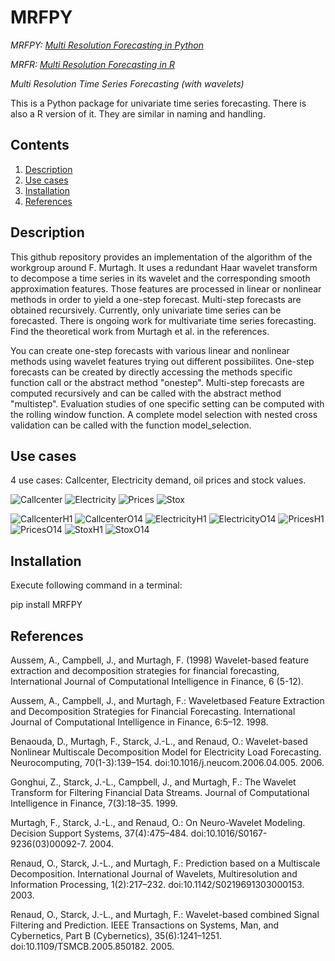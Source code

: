 # MRFPY
*MRFPY: [Multi Resolution Forecasting in Python](https://github.com/Quirinms/MRFPY)*

*MRFR: [Multi Resolution Forecasting in R](https://github.com/Quirinms/MRFR)*

*Multi Resolution Time Series Forecasting (with wavelets)*

This is a Python package for univariate time series forecasting.
There is also a R version of it.
They are similar in naming and handling.

## Contents

1. [Description](#description)
2. [Use cases](#use-cases)
3. [Installation](#installation)
4. [References](#references)


## Description

This github repository provides an implementation of the algorithm of the workgroup around F. Murtagh.
It uses a redundant Haar wavelet transform to decompose a time series in its wavelet and the corresponding smooth approximation features.
Those features are processed in linear or nonlinear methods in order to yield a one-step forecast.
Multi-step forecasts are obtained recursively.
Currently, only univariate time series can be forecasted.
There is ongoing work for multivariate time series forecasting.
Find the theoretical work from Murtagh et al. in the references.

You can create one-step forecasts with various linear and nonlinear methods using wavelet features trying out different possibilites.
One-step forecasts can be created by directly accessing the methods specific function call or the abstract method "onestep".
Multi-step forecasts are computed recursively and can be called with the abstract method "multistep".
Evaluation studies of one specific setting can be computed with the rolling window function.
A complete model selection with nested cross validation can be called with the function model_selection.


## Use cases

4 use cases: Callcenter, Electricity demand, oil prices and stock values.

![Callcenter](https://github.com/Quirinms/MRFPY/blob/master/doc/images/Callcenter.png)
![Electricity](https://github.com/Quirinms/MRFPY/blob/master/doc/images/Electricity.png)
![Prices](https://github.com/Quirinms/MRFPY/blob/master/doc/images/Prices.png)
![Stox](https://github.com/Quirinms/MRFPY/blob/master/doc/images/Stox.png)

![CallcenterH1](https://github.com/Quirinms/MRFPY/blob/master/doc/images/Callcenter_SMAPE_Reference_Horizon_1.png)
![CallcenterO14](https://github.com/Quirinms/MRFPY/blob/master/doc/images/Callcenter_SMAPE_Reference_From_1_To_14.png)
![ElectricityH1](https://github.com/Quirinms/MRFPY/blob/master/doc/images/Entsoe_SMAPE_Reference_From_1_To_14.png)
![ElectricityO14](https://github.com/Quirinms/MRFPY/blob/master/doc/images/Entsoe_SMAPE_Reference_Horizon_1.png)
![PricesH1](https://github.com/Quirinms/MRFPY/blob/master/doc/images/SAP500_SMAPE_Reference_From_1_To_14.png)
![PricesO14](https://github.com/Quirinms/MRFPY/blob/master/doc/images/SAP500_SMAPE_Reference_Horizon_1.png)
![StoxH1](https://github.com/Quirinms/MRFPY/blob/master/doc/images/SEP_SMAPE_Reference_From_1_To_14.png)
![StoxO14](https://github.com/Quirinms/MRFPY/blob/master/doc/images/SEP_SMAPE_Reference_Horizon_1.png)


## Installation

Execute following command in a terminal:

pip install MRFPY


## References

Aussem,  A.,  Campbell,  J.,  and  Murtagh,  F.  (1998)  Wavelet-based  feature extraction    and    decomposition    strategies    for    financial    forecasting, International Journal of Computational Intelligence in Finance, 6 (5-12).

Aussem, A., Campbell, J., and Murtagh, F.: Waveletbased Feature Extraction and Decomposition Strategies for Financial Forecasting.
International Journal of Computational Intelligence in Finance, 6:5–12. 1998.

Benaouda, D., Murtagh, F., Starck, J.-L., and Renaud, O.: Wavelet-based Nonlinear Multiscale Decomposition Model for Electricity Load
Forecasting. Neurocomputing, 70(1-3):139–154. doi:10.1016/j.neucom.2006.04.005. 2006.

Gonghui, Z., Starck, J.-L., Campbell, J., and Murtagh, F.: The Wavelet Transform for Filtering Financial Data Streams. Journal of Computational Intelligence in Finance, 7(3):18–35. 1999.

Murtagh, F., Starck, J.-L., and Renaud, O.: On Neuro-Wavelet Modeling. Decision Support Systems, 37(4):475–484. doi:10.1016/S0167-9236(03)00092-7. 2004.

Renaud, O., Starck, J.-L., and Murtagh, F.: Prediction based on a Multiscale Decomposition. International Journal of Wavelets, Multiresolution and Information Processing, 1(2):217–232. doi:10.1142/S0219691303000153. 2003.

Renaud, O., Starck, J.-L., and Murtagh, F.: Wavelet-based combined Signal Filtering and Prediction. IEEE Transactions on Systems, Man, and Cybernetics, Part B (Cybernetics), 35(6):1241–1251. doi:10.1109/TSMCB.2005.850182. 2005.

